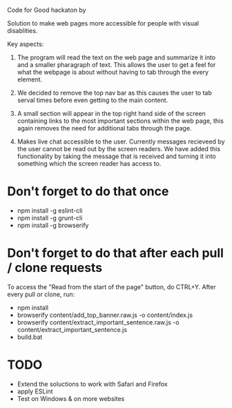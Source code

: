 Code for Good hackaton by 

Solution to make web pages more accessible for people with visual disablities. 

Key aspects:

1. The program will read the text on the web page and summarize it into and a smaller pharagraph of text. This allows the user to get a feel for what the webpage is about without having to tab through the every element.

2. We decided to remove the top nav bar as this causes the user to tab serval times before even getting to the main content. 

3. A small section will appear in the top right hand side of the screen containing links to the most important sections within the web page, this again removes the need for additional tabs through the page.

4. Makes live chat accessible to the user. Currently messages recieveed by the user cannot be read out by the screen readers. We have added this functionality by taking the message that is received and turning it into something which the screen reader has access to.

# Don't forget to do that once
 - npm install -g eslint-cli
 - npm install -g grunt-cli
 - npm install -g browserify

# Don't forget to do that after each pull / clone requests
To access the "Read from the start of the page" button, do CTRL+Y.
After every pull or clone, run:
 - npm install
 - browserify content/add_top_banner.raw.js -o content/index.js
 - browserify content/extract_important_sentence.raw.js -o content/extract_important_sentence.js
 - build.bat

# TODO
 - Extend the soluctions to work with Safari and Firefox
 - apply ESLint
 - Test on Windows & on more websites
